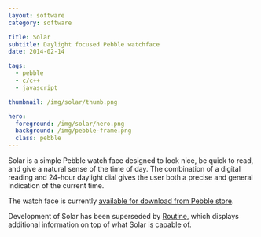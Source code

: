 ```yaml
---
layout: software
category: software

title: Solar
subtitle: Daylight focused Pebble watchface
date: 2014-02-14

tags:
  - pebble
  - c/c++
  - javascript

thumbnail: /img/solar/thumb.png

hero:
  foreground: /img/solar/hero.png
  background: /img/pebble-frame.png
  class: pebble
---
```

Solar is a simple Pebble watch face designed to look nice, be quick to read, and give a natural sense of the time of day.
The combination of a digital reading and 24-hour daylight dial gives the user both a precise and general indication of the current time.

The watch face is currently [available for download from Pebble store](https://apps.getpebble.com/en_US/application/52f9da3f260ca5d3ab000135).

Development of Solar has been superseded by [Routine](./routine), which displays additional information on top of what Solar is capable of.
